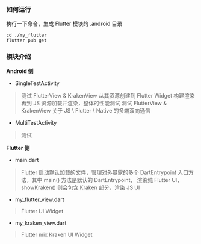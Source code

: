 ### 如何运行

执行一下命令，生成 Flutter 模块的 .android 目录

```shell
cd ./my_flutter
flutter pub get
```

### 模块介绍

**Android 侧**

- SingleTestActivity
> 测试 FlutterView & KrakenView 从其资源创建到 Flutter Widget 构建渲染再到 JS 资源加载并渲染，整体的性能测试
> 测试 FlutterView & KrakenView 关于 JS \ Flutter \ Native 的多端双向通信

- MultiTestActivity
> 测试 

**Flutter 侧**

- main.dart
> Flutter 启动默认加载的文件，管理对外暴露的多个 DartEntrypoint 入口方法，其中 main() 方法是默认的 DartEntrypoint，
> 渲染纯 Flutter UI，showKraken() 则会包含 Kraken 部分，渲染 JS UI

- my_flutter_view.dart
> Flutter UI Widget

- my_kraken_view.dart
> Flutter mix Kraken UI Widget
